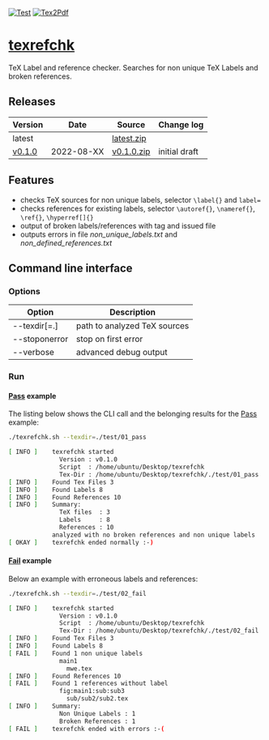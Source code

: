 [![Test](https://github.com/akaeba/texrefchk/workflows/Test/badge.svg)](https://github.com/akaeba/texrefchk/actions) [![Tex2Pdf](https://github.com/akaeba/texrefchk/workflows/tex2pdf/badge.svg)](https://github.com/akaeba/texrefchk/actions)

# [texrefchk](./texrefchk.sh)
TeX Label and reference checker. Searches for non unique TeX Labels and broken references.


## Releases

| Version                                                   | Date       | Source                                                                                                 | Change log     |
| --------------------------------------------------------- | ---------- | ------------------------------------------------------------------------------------------------------ | -------------- |
| latest                                                    |            | <a id="raw-url" href="https://github.com/akaeba/texrefchk/archive/refs/heads/main.zip">latest.zip</a>  |                |
| [v0.1.0](https://github.com/akaeba/texrefchk/tree/v0.1.0) | 2022-08-XX | <a id="raw-url" href="https://github.com/akaeba/texrefchk/archive/refs/tags/v0.1.0.zip">v0.1.0.zip</a> | initial draft  |


## Features

* checks TeX sources for non unique labels, selector `\label{}` and `label=`
* checks references for existing labels, selector `\autoref{}`, `\nameref{}`, `\ref{}`, `\hyperref[]{}`
* output of broken labels/references with tag and issued file
* outputs errors in file _non_unique_labels.txt_ and _non_defined_references.txt_


## Command line interface

### Options

| Option        | Description                  |
| ------------- | ---------------------------- |
| --texdir[=.]  | path to analyzed TeX sources |
| --stoponerror | stop on first error          |
| --verbose     | advanced debug output        |


### Run

#### [Pass](./test/01_pass/mwe.tex) example

The listing below shows the CLI call and the belonging results for the [Pass](./test/01_pass/mwe.tex) example:
```bash
./texrefchk.sh --texdir=./test/01_pass
```

```bash
[ INFO ]    texrefchk started
              Version : v0.1.0
              Script  : /home/ubuntu/Desktop/texrefchk
              Tex-Dir : /home/ubuntu/Desktop/texrefchk/./test/01_pass
[ INFO ]    Found Tex Files 3
[ INFO ]    Found Labels 8
[ INFO ]    Found References 10
[ INFO ]    Summary:
              TeX files  : 3
              Labels     : 8
              References : 10
            analyzed with no broken references and non unique labels
[ OKAY ]    texrefchk ended normally :-)
```


#### [Fail](./test/02_fail/mwe.tex) example

Below an example with erroneous labels and references:
```bash
./texrefchk.sh --texdir=./test/02_fail
```

```bash
[ INFO ]    texrefchk started
              Version : v0.1.0
              Script  : /home/ubuntu/Desktop/texrefchk
              Tex-Dir : /home/ubuntu/Desktop/texrefchk/./test/02_fail
[ INFO ]    Found Tex Files 3
[ INFO ]    Found Labels 8
[ FAIL ]    Found 1 non unique labels
              main1
                mwe.tex
[ INFO ]    Found References 10
[ FAIL ]    Found 1 references without label
              fig:main1:sub:sub3
                sub/sub2/sub2.tex
[ INFO ]    Summary:
              Non Unique Labels : 1
              Broken References : 1
[ FAIL ]    texrefchk ended with errors :-(
```

